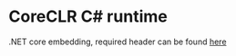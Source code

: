 # CoreCLR C# runtime

.NET core embedding, required header can be found
[here](https://github.com/dotnet/runtime/blob/master/src/coreclr/src/hosts/inc/coreclrhost.h)